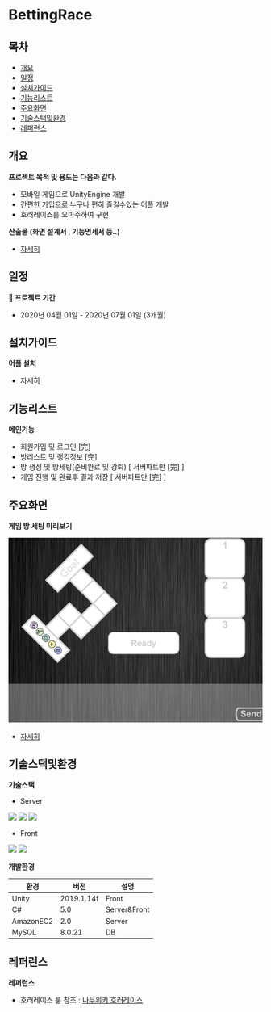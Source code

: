 # BettingRace 
## 목차
  - [개요](#개요) 
  - [일정](#일정) 
  - [설치가이드](#설치가이드)
  - [기능리스트](#기능리스트)
  - [주요화면](#주요화면)
  - [기술스택및환경](#기술스택및환경)
  - [레퍼런스](#레퍼런스)

## 개요

**프로젝트 목적 및 용도는 다음과 같다.**
- 모바일 게임으로 UnityEngine 개발
- 간편한 가입으로 누구나 편히 즐길수있는 어플 개발
- 호러레이스를 오마주하여 구현


**산출물 (화면 설계서 , 기능명세서 등..)**
- [자세히](https://github.com/tekies09/BettingRace/tree/main/outputs)


## 일정
**📆 프로젝트 기간**
- 2020년 04월 01일 - 2020년 07월 01일 (3개월)



## 설치가이드
**어플 설치**
- [자세히](https://github.com/tekies09/BettingRace/tree/main/apk)

## 기능리스트
**메인기능**
- 회원가입 및 로그인 [完]
- 방리스트 및 랭킹정보 [完]
- 방 생성 및 방세팅(준비완료 및 강퇴) [ 서버파트만 [完] ]
- 게임 진행 및 완료후 결과 저장 [ 서버파트만 [完] ]

## 주요화면
**게임 방 세팅 미리보기**  
  
![캡처](https://github.com/tekies09/BettingRace/blob/main/image/Room.JPG)

- [자세히](https://github.com/tekies09/Happyhouse/tree/main/pages)

## 기술스택및환경

**기술스택**

- Server  

<img src="https://img.shields.io/badge/AmazonEC2-232F3E?style=for-the-badge&logo=Amazon AWS&logoColor=white">  <img src="https://img.shields.io/badge/C Sharp-239120?style=for-the-badge&logo=C Sharp&logoColor=white"> <img src="https://img.shields.io/badge/mysql-4479A1?style=for-the-badge&logo=mysql&logoColor=white">  

- Front  

<img src="https://img.shields.io/badge/Unity-FFFFFF?style=for-the-badge&logo=Unity&logoColor=black"> <img src="https://img.shields.io/badge/C Sharp-239120?style=for-the-badge&logo=C Sharp&logoColor=white">

**개발환경**

|환경|버전|설명|
|------|---|---|
| Unity | 2019.1.14f | Front |
| C# | 5.0 | Server&Front |
| AmazonEC2 | 2.0 | Server |
| MySQL | 8.0.21 | DB |

## 레퍼런스
**레퍼런스**
- 호러레이스 룰 참조 : [나무위키 호러레이스](https://namu.wiki/w/%EB%8D%94%20%EC%A7%80%EB%8B%88%EC%96%B4%EC%8A%A4:%EA%B7%B8%EB%9E%9C%EB%93%9C%20%ED%8C%8C%EC%9D%B4%EB%84%90/2%ED%99%94)


